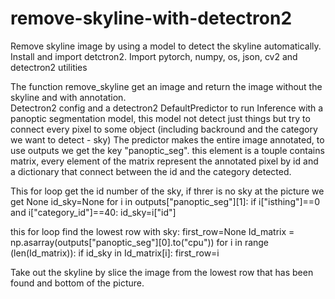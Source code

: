 # remove-skyline-with-detectron2
Remove skyline image  by using a model to detect the skyline automatically.
Install and import detctron2. 
Import pytorch, numpy, os, json, cv2 and detectron2 utilities

The function remove_skyline get an image and return the image without the skyline and with annotation.  
Detectron2 config and a detectron2 DefaultPredictor to run Inference with a panoptic segmentation model, this model not detect just things but try to connect every pixel to some object (including backround and the category we want to detect - sky)
The predictor makes the entire image annotated, to use outputs we get the key "panoptic_seg".
this element is a touple contains matrix, every element of the matrix represent the annotated pixel by id and a dictionary that connect between the id and the category detected.

This for loop get the id number of the sky, if threr is no sky at the picture we get None
  id_sky=None
  for i in outputs["panoptic_seg"][1]:
    if i["isthing"]==0 and i["category_id"]==40:
        id_sky=i["id"]
        
 this for loop find the lowest row with sky:
  first_row=None 
  Id_matrix = np.asarray(outputs["panoptic_seg"][0].to("cpu"))
  for i in range (len(Id_matrix)):
    if id_sky in Id_matrix[i]:
      first_row=i
 
 Take out the skyline by slice the image from the lowest row that has been found and bottom of the picture.
